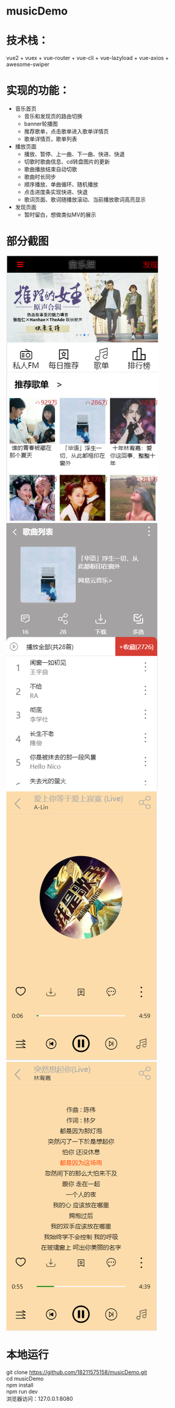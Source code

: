 # musicDemo
# 技术栈：
vue2 + vuex + vue-router + vue-cli + vue-lazyload + vue-axios + awesome-swiper<br>
# 实现的功能：
* 音乐首页
    * 音乐和发现页的路由切换
    * banner轮播图
    * 推荐歌单，点击歌单进入歌单详情页
    * 歌单详情页，歌单列表
* 播放页面
    * 播放、暂停、上一曲、下一曲、快进、快退
    * 切歌时歌曲信息、cd转盘图片的更新
    * 歌曲播放结束自动切歌
    * 歌曲时长同步
    * 顺序播放、单曲循环、随机播放
    * 点击进度条实现快进、快退
    * 歌词页面、歌词随播放滚动、当前播放歌词高亮显示
* 发现页面
    * 暂时留白，想做类似MV的展示
# 部分截图
![](https://github.com/18211575158/musicDemo/blob/master/1.png)
![](https://github.com/18211575158/musicDemo/blob/master/2.png)
![](https://github.com/18211575158/musicDemo/blob/master/3.png)
![](https://github.com/18211575158/musicDemo/blob/master/4.png)
# 本地运行
git clone https://github.com/18211575158/musicDemo.git<br>
cd musicDemo<br>
npm install<br>
npm run dev<br>
浏览器访问：127.0.0.1:8080
